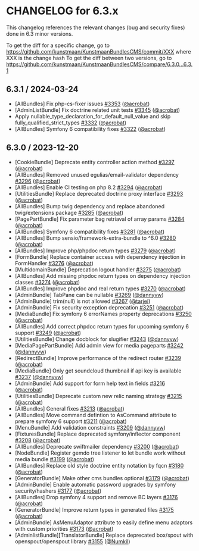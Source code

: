 CHANGELOG for 6.3.x
===================

This changelog references the relevant changes (bug and security fixes) done in 6.3 minor versions.

To get the diff for a specific change, go to https://github.com/kunstmaan/KunstmaanBundlesCMS/commit/XXX where XXX is the change hash
To get the diff between two versions, go to https://github.com/kunstmaan/KunstmaanBundlesCMS/compare/6.3.0...6.3.1

## 6.3.1 / 2024-03-24

* [AllBundles] Fix php-cs-fixer issues [#3353](https://github.com/Kunstmaan/KunstmaanBundlesCMS/pull/3353) ([@acrobat](https://github.com/acrobat))
* [AdminListBundle] Fix doctrine related unit tests [#3345](https://github.com/Kunstmaan/KunstmaanBundlesCMS/pull/3345) ([@acrobat](https://github.com/acrobat))
* Apply nullable_type_declaration_for_default_null_value and skip fully_qualified_strict_types [#3332](https://github.com/Kunstmaan/KunstmaanBundlesCMS/pull/3332) ([@acrobat](https://github.com/acrobat))
* [AllBundles] Symfony 6 compatibility fixes [#3322](https://github.com/Kunstmaan/KunstmaanBundlesCMS/pull/3322) ([@acrobat](https://github.com/acrobat))

## 6.3.0 / 2023-12-20

* [CookieBundle] Deprecate entity controller action method [#3297](https://github.com/Kunstmaan/KunstmaanBundlesCMS/pull/3297) ([@acrobat](https://github.com/acrobat))
* [AllBundles] Removed unused egulias/email-validator dependency [#3296](https://github.com/Kunstmaan/KunstmaanBundlesCMS/pull/3296) ([@acrobat](https://github.com/acrobat))
* [AllBundles] Enable CI testing on php 8.2 [#3294](https://github.com/Kunstmaan/KunstmaanBundlesCMS/pull/3294) ([@acrobat](https://github.com/acrobat))
* [UtilitiesBundle] Replace deprecated doctrine proxy interface [#3293](https://github.com/Kunstmaan/KunstmaanBundlesCMS/pull/3293) ([@acrobat](https://github.com/acrobat))
* [AllBundles] Bump twig dependency and replace abandoned twig/extensions package [#3285](https://github.com/Kunstmaan/KunstmaanBundlesCMS/pull/3285) ([@acrobat](https://github.com/acrobat))
* [PagePartBundle] Fix parameter bag retriaval of array params [#3284](https://github.com/Kunstmaan/KunstmaanBundlesCMS/pull/3284) ([@acrobat](https://github.com/acrobat))
* [AllBundles] Symfony 6 compatibility fixes [#3281](https://github.com/Kunstmaan/KunstmaanBundlesCMS/pull/3281) ([@acrobat](https://github.com/acrobat))
* [AllBundles] Bump sensio/framework-extra-bundle to ^6.0 [#3280](https://github.com/Kunstmaan/KunstmaanBundlesCMS/pull/3280) ([@acrobat](https://github.com/acrobat))
* [AllBundles] Improve php/phpdoc return types [#3279](https://github.com/Kunstmaan/KunstmaanBundlesCMS/pull/3279) ([@acrobat](https://github.com/acrobat))
* [FormBundle] Replace container access with dependency injection in FormHandler [#3276](https://github.com/Kunstmaan/KunstmaanBundlesCMS/pull/3276) ([@acrobat](https://github.com/acrobat))
* [MultidomainBundle] Deprecation logout handler [#3275](https://github.com/Kunstmaan/KunstmaanBundlesCMS/pull/3275) ([@acrobat](https://github.com/acrobat))
* [AllBundles] Add missing phpdoc return types on dependency injection classes [#3274](https://github.com/Kunstmaan/KunstmaanBundlesCMS/pull/3274) ([@acrobat](https://github.com/acrobat))
* [AllBundles] Improve phpdoc and real return types [#3270](https://github.com/Kunstmaan/KunstmaanBundlesCMS/pull/3270) ([@acrobat](https://github.com/acrobat))
* [AdminBundle] TabPane can be nullable [#3269](https://github.com/Kunstmaan/KunstmaanBundlesCMS/pull/3269) ([@dannyvw](https://github.com/dannyvw))
* [AdminBundle] trim(null) is not allowed [#3267](https://github.com/Kunstmaan/KunstmaanBundlesCMS/pull/3267) ([@tarjei](https://github.com/tarjei))
* [AdminBundle] Fix security exception deprecation [#3251](https://github.com/Kunstmaan/KunstmaanBundlesCMS/pull/3251) ([@acrobat](https://github.com/acrobat))
* [MediaBundle] Fix symfony 6 errorNames property deprecations [#3250](https://github.com/Kunstmaan/KunstmaanBundlesCMS/pull/3250) ([@acrobat](https://github.com/acrobat))
* [AllBundles] Add correct phpdoc return types for upcoming symfony 6 support [#3249](https://github.com/Kunstmaan/KunstmaanBundlesCMS/pull/3249) ([@acrobat](https://github.com/acrobat))
* [UtilitiesBundle] Change docblock for slugifier [#3243](https://github.com/Kunstmaan/KunstmaanBundlesCMS/pull/3243) ([@dannyvw](https://github.com/dannyvw))
* [MediaPagePartBundle] Add admin view for media pageparts [#3242](https://github.com/Kunstmaan/KunstmaanBundlesCMS/pull/3242) ([@dannyvw](https://github.com/dannyvw))
* [RedirectBundle] Improve performance of the redirect router [#3239](https://github.com/Kunstmaan/KunstmaanBundlesCMS/pull/3239) ([@acrobat](https://github.com/acrobat))
* [MediaBundle] Only get soundcloud thumbnail if api key is available [#3237](https://github.com/Kunstmaan/KunstmaanBundlesCMS/pull/3237) ([@dannyvw](https://github.com/dannyvw))
* [AdminBundle] Add support for form help text in fields [#3216](https://github.com/Kunstmaan/KunstmaanBundlesCMS/pull/3216) ([@acrobat](https://github.com/acrobat))
* [UtilitiesBundle] Deprecate custom new relic naming strategy [#3215](https://github.com/Kunstmaan/KunstmaanBundlesCMS/pull/3215) ([@acrobat](https://github.com/acrobat))
* [AllBundles] General fixes [#3213](https://github.com/Kunstmaan/KunstmaanBundlesCMS/pull/3213) ([@acrobat](https://github.com/acrobat))
* [AllBundles] Move command defintion to AsCommand attribute to prepare symfony 6 support [#3211](https://github.com/Kunstmaan/KunstmaanBundlesCMS/pull/3211) ([@acrobat](https://github.com/acrobat))
* [MenuBundle] Add validation constraints [#3209](https://github.com/Kunstmaan/KunstmaanBundlesCMS/pull/3209) ([@dannyvw](https://github.com/dannyvw))
* [FixturesBundle] Replace deprecated symfony/inflector component [#3208](https://github.com/Kunstmaan/KunstmaanBundlesCMS/pull/3208) ([@acrobat](https://github.com/acrobat))
* [AllBundles] Deprecate swiftmailer dependency [#3200](https://github.com/Kunstmaan/KunstmaanBundlesCMS/pull/3200) ([@acrobat](https://github.com/acrobat))
* [NodeBundle] Register gemdo tree listener to let bundle work without media bundle [#3199](https://github.com/Kunstmaan/KunstmaanBundlesCMS/pull/3199) ([@acrobat](https://github.com/acrobat))
* [AllBundles] Replace old style doctrine entity notation by fqcn [#3180](https://github.com/Kunstmaan/KunstmaanBundlesCMS/pull/3180) ([@acrobat](https://github.com/acrobat))
* [GeneratorBundle] Make other cms bundles optional [#3179](https://github.com/Kunstmaan/KunstmaanBundlesCMS/pull/3179) ([@acrobat](https://github.com/acrobat))
* [AdminBundle] Enable automatic password upgrades by symfony security/hashers [#3177](https://github.com/Kunstmaan/KunstmaanBundlesCMS/pull/3177) ([@acrobat](https://github.com/acrobat))
* [AllBundles] Drop symfony 4 support and remove BC layers [#3176](https://github.com/Kunstmaan/KunstmaanBundlesCMS/pull/3176) ([@acrobat](https://github.com/acrobat))
* [GeneratorBundle] Improve return types in generated files [#3175](https://github.com/Kunstmaan/KunstmaanBundlesCMS/pull/3175) ([@acrobat](https://github.com/acrobat))
* [AdminBundle] AsMenuAdaptor attribute to easily define menu adaptors with custom priorities [#3173](https://github.com/Kunstmaan/KunstmaanBundlesCMS/pull/3173) ([@acrobat](https://github.com/acrobat))
* [AdminlistBundle][TranslatorBundle] Replace deprecated box/spout with openspout/openspout library [#3155](https://github.com/Kunstmaan/KunstmaanBundlesCMS/pull/3155) ([@Numkil](https://github.com/Numkil)) 
